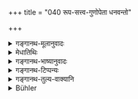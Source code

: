 +++
title = "040 रूप-सत्त्व-गुणोपेता धनवन्तो"

+++

<details><summary>गङ्गानथ-मूलानुवादः</summary>

Endowed with beauty and the quality of goodness, possessing wealth, and fame, with full enjoyment and righteous, they live for a hundred years.—(40)
</details>

<details><summary>मेधातिथिः</summary>

**रूपं** मनोहराकृतिः । **सत्त्वं** नाम **गुणो** द्वादशे वक्ष्यते । ताभ्याम् **उपेता** युक्ताः । आढ्या **धनवन्तः** । श्रुतशौर्यादिगुणयुक्ततया ख्याताः **यशस्विनः** । **पर्याप्तभोगाः** स्रगनुलेपनगीतवाद्यादिभिः सुखसाधनैर् अविकलैर् नित्ययुक्ताः । सुखसाधनैः पूर्वोक्तैर् अवियोगो भोगः, स पर्याप्तो ऽक्षतः समग्रो येषां ते **पर्याप्तभोगाः** । धर्मानुष्ठानतत्परा **धर्मिष्ठाः** । धर्मशब्दः केषांचिद् गुणवचनः । अतो गुणवचनाद् इत्य् आतिशायिकः । **शतं** वर्षाणि **जीवन्ति** ॥ ३.४० ॥
</details>

<details><summary>गङ्गानथ-भाष्यानुवादः</summary>

‘*Beauty*’—pleasing form.

‘*Qualify of Goodness*’—which is going to be described in Discourse XII.

‘*Endowed with*’ these—*i.e*., possessing these two.

‘*Possessing wealth*’—Wealthy.

‘*Possessing fame*’—Well-known as possessing the qualities of learning,
bravery, and so forth.

‘*With full enjoyment*’—*i.e*., supplied with sufficient quantities of
such means of enjoyment as garlands, sandal-paint, music, vocal and
instrumental, and so forth.

‘*Enjoyment*’ stands for non-separation from the above-mentioned means
of enjoyment; and those for whom this is ‘full’—not deficient,
complete—are said to be ‘with full enjoyment.’

‘*Righteous*,’ ‘*dharmiṣṭha*’—*i.e*., engaged in the performance of
righteous acts. The term ‘*dharma*,’ according to Some, is an adjective;
and hence it has taken the superlative affix (‘*iṣṭha*’).

‘*They live for a hundred years*’—(40)
</details>

<details><summary>गङ्गानथ-टिप्पन्यः</summary>

‘*Rūpasattvaguṇopetāḥ*’—‘Endowed with beauty and the quality of
goodness’ (Medhātithi);—‘Endowed with beauty, goodness and other
qualities’ (Govindarāja and Kullūka).

This is quoted in *Vīramitrodaya* (Saṃskāra, p. 865);—in
*Parāśaramādhava* (Ācāra, p. 488);—in *Aparārka* (p. 115);—in *Hemādri*
(Dāna, p. 683);—and in *Smṛticandrikā* (Saṃskāra, p. 230).
</details>

<details><summary>गङ्गानथ-तुल्य-वाक्यानि</summary>

**(verses 3.39-42)  
**

See Comparative notes for [Verse
3.39].
</details>

<details><summary>Bühler</summary>

040	Endowded with the qualities of beauty and goodness, possessing wealth and fame, obtaining as many enjoyments as they desire and being most righteous, they will live a hundred years.
</details>
